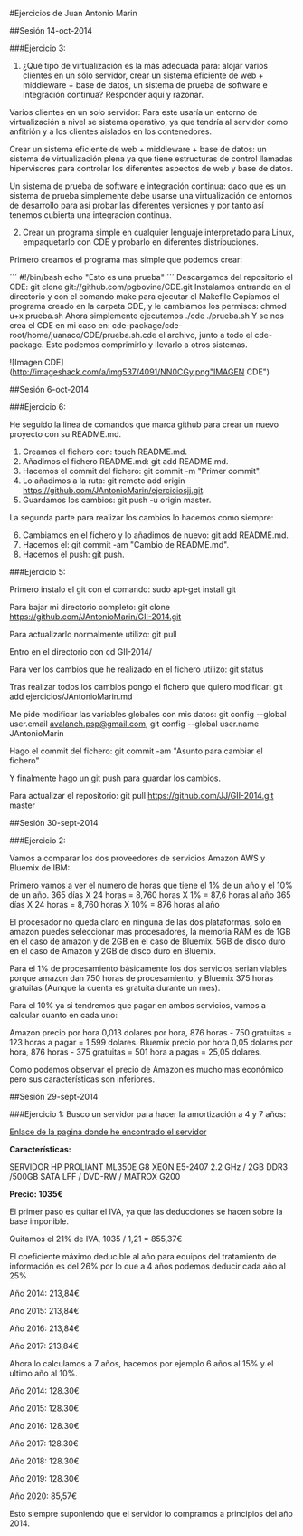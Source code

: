 #Ejercicios de Juan Antonio Marin

##Sesión 14-oct-2014

###Ejercicio 3:

1. ¿Qué tipo de virtualización es la más adecuada para: alojar varios clientes en un sólo servidor, crear un sistema eficiente de web + middleware + base de datos, un sistema de prueba de software e integración continua? Responder aquí y razonar.

Varios clientes en un solo servidor: Para este usaría un entorno de virtualización a nivel se sistema operativo, ya que tendría al servidor como anfitrión y a los clientes aislados en los contenedores.

Crear un sistema eficiente de web +  middleware + base de datos: un sistema de virtualización plena ya que tiene estructuras de control llamadas hipervisores para controlar los diferentes aspectos de web y base de datos.

Un sistema de prueba de software e integración continua: dado que es un sistema de prueba simplemente debe usarse una virtualización de entornos de desarrollo para así probar las diferentes versiones y por tanto así tenemos cubierta una integración continua.

2. Crear un programa simple en cualquier lenguaje interpretado para Linux, empaquetarlo con CDE y probarlo en diferentes distribuciones.

Primero creamos el programa mas simple que podemos crear:

´´´
#!/bin/bash
echo "Esto es una prueba"
´´´
Descargamos del repositorio el CDE: git clone git://github.com/pgbovine/CDE.git
Instalamos entrando en el directorio y con el comando make para ejecutar el Makefile
Copiamos el programa creado en la carpeta CDE, y le cambiamos los permisos: chmod u+x prueba.sh
Ahora simplemente ejecutamos ./cde ./prueba.sh
Y se nos crea el CDE en mi caso en: cde-package/cde-root/home/juanaco/CDE/prueba.sh.cde el archivo, junto a todo el cde-package. Este podemos comprimirlo y llevarlo a otros sistemas.

![Imagen CDE](http://imageshack.com/a/img537/4091/NN0CGy.png"IMAGEN CDE")


##Sesión 6-oct-2014

###Ejercicio 6:

He seguido la linea de comandos que marca github para crear un nuevo proyecto con su README.md.

1. Creamos el fichero con: touch README.md.
2. Añadimos el fichero README.md: git add README.md.
3. Hacemos el commit del fichero: git commit -m "Primer commit".
4. Lo añadimos a la ruta: git remote add origin https://github.com/JAntonioMarin/ejerciciosjj.git.
5. Guardamos los cambios: git push -u origin master.

La segunda parte para realizar los cambios lo hacemos como siempre:

6. Cambiamos en el fichero y lo añadimos de nuevo: git add README.md.
7. Hacemos el: git commit -am "Cambio de README.md".
8. Hacemos el push: git push.

###Ejercicio 5:

Primero instalo el git con el comando: sudo apt-get install git

Para bajar mi directorio completo: git clone https://github.com/JAntonioMarin/GII-2014.git

Para actualizarlo normalmente utilizo: git pull

Entro en el directorio con cd GII-2014/

Para ver los cambios que he realizado en el fichero utilizo: git status

Tras realizar todos los cambios pongo el fichero que quiero modificar: git add ejercicios/JAntonioMarin.md

Me pide modificar las variables globales con mis datos: git config --global user.email avalanch.psp@gmail.com, git config --global user.name JAntonioMarin

Hago el commit del fichero: git commit -am "Asunto para cambiar el fichero"

Y finalmente hago un git push para guardar los cambios.

Para actualizar el repositorio: git pull https://github.com/JJ/GII-2014.git master



##Sesión 30-sept-2014

###Ejercicio 2:

Vamos a comparar los dos proveedores de servicios Amazon AWS y Bluemix de IBM:

Primero vamos a ver el numero de horas que tiene el 1% de un año y el 10% de un año.
365 días X 24 horas = 8,760 horas X 1% = 87,6 horas al año
365 días X 24 horas = 8,760 horas X 10% = 876 horas al año

El procesador no queda claro en ninguna de las dos plataformas, solo en amazon puedes seleccionar mas procesadores, la memoria RAM es de 1GB en el caso de amazon y de 2GB en el caso de Bluemix. 5GB de disco duro en el caso de Amazon y 2GB de disco duro en Bluemix.

Para el 1% de procesamiento básicamente los dos servicios serian viables porque amazon dan 750 horas de procesamiento, y Bluemix 375 horas gratuitas (Aunque la cuenta es gratuita durante un mes).

Para el 10% ya si tendremos que pagar en ambos servicios, vamos a calcular cuanto en cada uno:

Amazon precio por hora 0,013 dolares por hora, 876 horas - 750 gratuitas = 123 horas a pagar = 1,599 dolares.
Bluemix precio por hora 0,05 dolares por hora, 876 horas - 375 gratuitas = 501 hora a pagas = 25,05 dolares.

Como podemos observar el precio de Amazon es mucho mas económico pero sus características son inferiores.


##Sesión 29-sept-2014

###Ejercicio 1:
Busco un servidor para hacer la amortización a 4 y 7 años:

[Enlace de la pagina donde he encontrado el servidor](http://www.dynos.es/servidor-hp-proliant-ml350e-g8-xeon-e5-2407-2.2-ghz-2gb-ddr3-500gb-sata-lff-dvd-rw-matrox-g200-array-b120i-887111422231__470065-691.html)

**Características:**

SERVIDOR HP PROLIANT ML350E G8 XEON E5-2407 2.2 GHz / 2GB DDR3
/500GB SATA LFF / DVD-RW / MATROX G200


**Precio: 1035€**

El primer paso es quitar el IVA, ya que las deducciones se hacen sobre la base imponible.

Quitamos el 21% de IVA, 1035 / 1,21 = 855,37€

El coeficiente máximo deducible al año para equipos del tratamiento de información es del 26% por lo que a 4 años podemos deducir cada año al 25%

Año 2014: 213,84€

Año 2015: 213,84€

Año 2016: 213,84€

Año 2017: 213,84€

Ahora lo calculamos a 7 años, hacemos por ejemplo 6 años al 15% y el ultimo año al 10%.

Año 2014: 128.30€

Año 2015: 128.30€

Año 2016: 128.30€

Año 2017: 128.30€

Año 2018: 128.30€

Año 2019: 128.30€

Año 2020: 85,57€

Esto siempre suponiendo que el servidor lo compramos a principios del año 2014.
